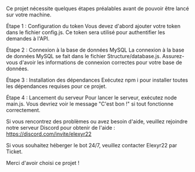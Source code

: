 Ce projet nécessite quelques étapes préalables avant de pouvoir être lancé sur votre machine.

Étape 1 : Configuration du token
Vous devez d'abord ajouter votre token dans le fichier config.js. Ce token sera utilisé pour authentifier les demandes à l'API.

Étape 2 : Connexion à la base de données MySQL
La connexion à la base de données MySQL se fait dans le fichier Structure/database.js. Assurez-vous d'avoir les informations de connexion correctes pour votre base de données.

Étape 3 : Installation des dépendances
Exécutez npm i pour installer toutes les dépendances requises pour ce projet.

Étape 4 : Lancement du serveur
Pour lancer le serveur, exécutez node main.js. Vous devriez voir le message "C'est bon !" si tout fonctionne correctement.

Si vous rencontrez des problèmes ou avez besoin d'aide, veuillez rejoindre notre serveur Discord pour obtenir de l'aide : https://discord.com/invite/elexyr22

Si vous souhaitez héberger le bot 24/7, veuillez contacter Elexyr22 par Ticket.

Merci d'avoir choisi ce projet !
